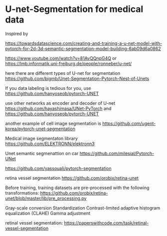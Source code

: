 # U-net-Segmentation for medical data

Inspired by 

https://towardsdatascience.com/creating-and-training-a-u-net-model-with-pytorch-for-2d-3d-semantic-segmentation-model-building-6ab09d6a0862


https://www.youtube.com/watch?v=81AvQQnpG4Q   or https://lmb.informatik.uni-freiburg.de/people/ronneber/u-net/



here there are different types of U-net for segmentation https://github.com/bigmb/Unet-Segmentation-Pytorch-Nest-of-Unets

If you data labeling is tedious for you, use https://github.com/hanyoseob/pytorch-UNET  

use other networks as encoder and decoder of U-net https://github.com/hayashimasa/UNet-PyTorch and  https://github.com/hanyoseob/pytorch-UNET

another example of cell image segmentation is https://github.com/ugent-korea/pytorch-unet-segmentation


Medical image segmentaton library https://github.com/ELEKTRONN/elektronn3


Unet semantic segmenattion on car https://github.com/milesial/Pytorch-UNet

https://github.com/yassouali/pytorch-segmentation

retina vessel segmentation https://github.com/orobix/retina-unet

Before training, training datasets are pre-processed with the following transformations:
https://github.com/orobix/retina-unet/blob/master/lib/pre_processing.py

Gray-scale conversion
Standardization
Contrast-limited adaptive histogram equalization (CLAHE)
Gamma adjustment

 
retinal vessel segmentation: https://paperswithcode.com/task/retinal-vessel-segmentation


